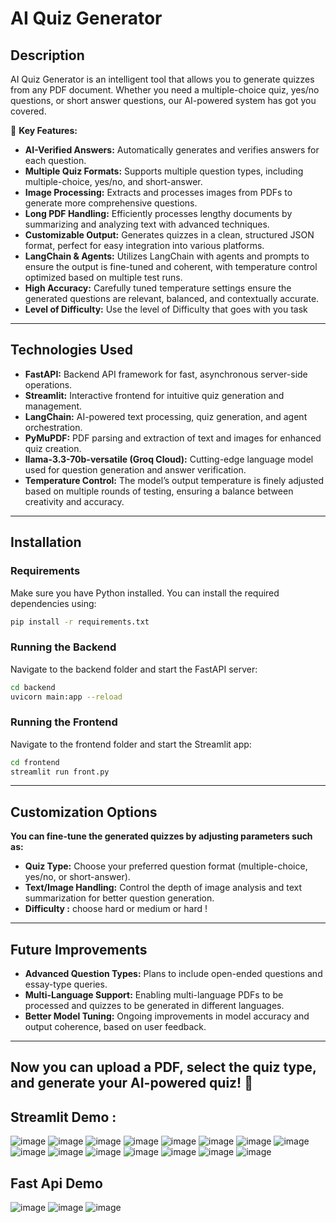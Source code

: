 # AI Quiz Generator

## Description
AI Quiz Generator is an intelligent tool that allows you to generate quizzes from any PDF document. Whether you need a multiple-choice quiz, yes/no questions, or short answer questions, our AI-powered system has got you covered.

🚀 **Key Features:**
- **AI-Verified Answers:** Automatically generates and verifies answers for each question.
- **Multiple Quiz Formats:** Supports multiple question types, including multiple-choice, yes/no, and short-answer.
- **Image Processing:** Extracts and processes images from PDFs to generate more comprehensive questions.
- **Long PDF Handling:** Efficiently processes lengthy documents by summarizing and analyzing text with advanced techniques.
- **Customizable Output:** Generates quizzes in a clean, structured JSON format, perfect for easy integration into various platforms.
- **LangChain & Agents:** Utilizes LangChain with agents and prompts to ensure the output is fine-tuned and coherent, with temperature control optimized based on multiple test runs.
- **High Accuracy:** Carefully tuned temperature settings ensure the generated questions are relevant, balanced, and contextually accurate.
- **Level of Difficulty:** Use the level of Difficulty that goes with you task

---

## Technologies Used
- **FastAPI:** Backend API framework for fast, asynchronous server-side operations.
- **Streamlit:** Interactive frontend for intuitive quiz generation and management.
- **LangChain:** AI-powered text processing, quiz generation, and agent orchestration.
- **PyMuPDF:** PDF parsing and extraction of text and images for enhanced quiz creation.
- **llama-3.3-70b-versatile (Groq Cloud):** Cutting-edge language model used for question generation and answer verification.
- **Temperature Control:** The model’s output temperature is finely adjusted based on multiple rounds of testing, ensuring a balance between creativity and accuracy.

---

## Installation

### Requirements
Make sure you have Python installed. You can install the required dependencies using:

```bash
pip install -r requirements.txt
```

### Running the Backend
Navigate to the backend folder and start the FastAPI server:
```bash
cd backend
uvicorn main:app --reload
```

### Running the Frontend
Navigate to the frontend folder and start the Streamlit app:
```bash
cd frontend
streamlit run front.py
```
---
## Customization Options
**You can fine-tune the generated quizzes by adjusting parameters such as:**

- **Quiz Type:** Choose your preferred question format (multiple-choice, yes/no, or short-answer).
- **Text/Image Handling:** Control the depth of image analysis and text summarization for better question generation.
- **Difficulty :** choose hard or medium or hard ! 
---
## Future Improvements
- **Advanced Question Types:** Plans to include open-ended questions and essay-type queries.
- **Multi-Language Support:** Enabling multi-language PDFs to be processed and quizzes to be generated in different languages.
- **Better Model Tuning:** Ongoing improvements in model accuracy and output coherence, based on user feedback.
---
Now you can upload a PDF, select the quiz type, and generate your AI-powered quiz! 🎉
---

## Streamlit Demo : 
![image](https://github.com/user-attachments/assets/7279fb6e-5124-49c9-8c48-19cebaed6379)
![image](https://github.com/user-attachments/assets/40f73605-7adb-4af4-95ce-102b97bf2a9e)
![image](https://github.com/user-attachments/assets/3d405174-2fca-4299-b2a7-0c08725c240e)
![image](https://github.com/user-attachments/assets/b5ee21e5-1491-496e-acb1-e3e707379a2c)
![image](https://github.com/user-attachments/assets/a3b94f52-256a-40de-ac1c-3bede17f95ce)
![image](https://github.com/user-attachments/assets/49245226-5018-4a49-85da-cebede94dc3c)
![image](https://github.com/user-attachments/assets/c3253d31-25c4-44d9-b5e2-214dc88faf76)
![image](https://github.com/user-attachments/assets/cc9f5f2c-e3b1-4b2c-bdb6-2984b54e175a)
![image](https://github.com/user-attachments/assets/aebec3f5-b159-475a-9b1d-25dd8a785801)
![image](https://github.com/user-attachments/assets/ea043c77-aef5-4bc0-ba7d-ccd03e5b9ada)
![image](https://github.com/user-attachments/assets/4504e399-2ce4-44ee-821b-6eab38fb3c63)
![image](https://github.com/user-attachments/assets/f2f8ef84-19df-4277-a9c6-0a8e8c4fcf87)
![image](https://github.com/user-attachments/assets/7bf5bbfc-8d92-4662-a116-3b7ed5a5e720)
![image](https://github.com/user-attachments/assets/4b478b1c-f7e1-4bd8-862c-c07a3ab92dfe)
![image](https://github.com/user-attachments/assets/3358e80e-7d6a-4ddc-90fe-a3256d7b81ff)

## Fast Api Demo
![image](https://github.com/user-attachments/assets/b0f90e07-c7ba-4390-a58d-09861664b9e6)
![image](https://github.com/user-attachments/assets/50948e00-7ecb-47e6-9a47-6415ecd19276)
![image](https://github.com/user-attachments/assets/b367ea0f-849f-468f-8de2-160f94f41304)
















